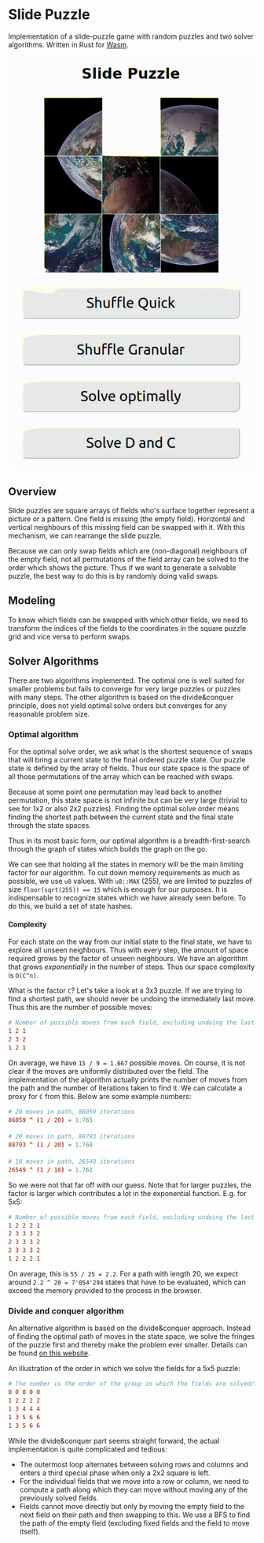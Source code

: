 # Slide Puzzle

Implementation of a slide-puzzle game with random puzzles and two solver
algorithms. Written in Rust for [Wasm][wasm].

![Example](./assets/slide_puzzle.gif)

## Overview

Slide puzzles are square arrays of fields who's surface together represent a
picture or a pattern. One field is missing (the empty field). Horizontal and
vertical neighbours of this missing field can be swapped with it. With this
mechanism, we can rearrange the slide puzzle.

Because we can only swap fields which are (non-diagonal) neighbours of the empty
field, not all permutations of the field array can be solved to the order which
shows the picture. Thus if we want to generate a solvable puzzle, the best way
to do this is by randomly doing valid swaps.

## Modeling

To know which fields can be swapped with which other fields, we need to transform
the indices of the fields to the coordinates in the square puzzle grid and vice
versa to perform swaps.

## Solver Algorithms

There are two algorithms implemented. The optimal one is well suited for smaller
problems but fails to converge for very large puzzles or puzzles with many
steps. The other algorithm is based on the divide&conquer principle, does not
yield optimal solve orders but converges for any reasonable problem size.

### Optimal algorithm

For the optimal solve order, we ask what is the shortest sequence of swaps that
will bring a current state to the final ordered puzzle state. Our puzzle state
is defined by the array of fields. Thus our state space is the space of all
those permutations of the array which can be reached with swaps.

Because at some point one permutation may lead back to another permutation, this
state space is not infinite but can be very large (trivial to see for 1x2 or
also 2x2 puzzles). Finding the optimal solve order means finding the shortest
path between the current state and the final state through the state spaces.

Thus in its most basic form, our optimal algorithm is a breadth-first-search
through the graph of states which builds the graph on the go.

We can see that holding all the states in memory will be the main limiting
factor for our algorithm. To cut down memory requirements as much as possible,
we use `u8` values. With `u8::MAX` (255), we are
limited to puzzles of size `floor(sqrt(255)) == 15` which is enough for our
purposes. It is indispensable to recognize states which we have already seen
before. To do this, we build a set of state hashes.

#### Complexity

For each state on the way from our initial state to the final state, we have to
explore all unseen neighbours. Thus with every step, the amount of space
required grows by the factor of unseen neighbours. We have an algorithm that
grows _exponentially_ in the number of steps. Thus our space complexity is
`O(C^n)`.

What is the factor `C`? Let's take a look at a 3x3 puzzle. If we are trying to
find a shortest path, we should never be undoing the immediately last move.
Thus this are the number of possible moves:

```conf
# Number of possible moves from each field, excluding undoing the last move
1 2 1
2 3 2
1 2 1
```

On average, we have `15 / 9 = 1.667` possible moves. On course, it is not clear
if the moves are uniformly distributed over the field. The implementation of the
algorithm actually prints the number of moves from the path and the number of
iterations taken to find it. We can calculate a proxy for `C` from this. Below
are some example numbers:

```conf
# 20 moves in path, 86059 iterations
86059 ^ (1 / 20) = 1.765

# 20 moves in path, 88793 iterations
88793 ^ (1 / 20) = 1.768

# 18 moves in path, 26549 iterations
26549 ^ (1 / 18) = 1.761
```

So we were not that far off with our guess. Note that for larger puzzles, the
factor is larger which contributes a lot in the exponential function. E.g. for
5x5:

```conf
# Number of possible moves from each field, excluding undoing the last move
1 2 2 2 1
2 3 3 3 2
2 3 3 3 2
2 3 3 3 2
1 2 2 2 1
```

On average, this is `55 / 25 = 2.2`. For a path with length 20, we expect around
`2.2 ^ 20 = 7'054'294` states that have to be evaluated, which can exceed the
memory provided to the process in the browser.

### Divide and conquer algorithm

An alternative algorithm is based on the divide&conquer approach. Instead of
finding the optimal path of moves in the state space, we solve the fringes of
the puzzle first and thereby make the problem ever smaller. Details can be found
[on this website][d_and_c_algorithm_explained].

An illustration of the order in which we solve the fields for a 5x5 puzzle:

```conf
# The number is the order of the group in which the fields are solved/fixed
0 0 0 0 0
1 2 2 2 2
1 3 4 4 4
1 3 5 6 6
1 3 5 6 6
```

While the divide&conquer part seems straight forward, the actual implementation
is quite complicated and tedious:

- The outermost loop alternates between solving rows and columns and enters a
  third special phase when only a 2x2 square is left.
- For the individual fields that we move into a row or column, we need to
  compute a path along which they can move without moving any of the previously
  solved fields.
- Fields cannot move directly but only by moving the empty field to the next
  field on their path and then swapping to this. We use a BFS to find the path
  of the empty field (excluding fixed fields and the field to move itself).

[d_and_c_algorithm_explained]: https://www.kopf.com.br/kaplof/how-to-solve-any-slide-puzzle-regardless-of-its-size/
[wasm]: https://webassembly.org/
